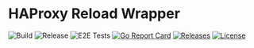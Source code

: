 # HAProxy Reload Wrapper

![Build](https://img.shields.io/github/workflow/status/snorwin/haproxy-reload-wrapper/Publish%20(main)?label=Build%20%28main%29&style=flat-square)
![Release](https://img.shields.io/github/workflow/status/snorwin/haproxy-reload-wrapper/Publish%20(Release)?label=Build%20%28Release%29&style=flat-square)
![E2E Tests](https://img.shields.io/github/workflow/status/snorwin/haproxy-reload-wrapper/E2E%20Tests?label=E2E%20Tests&style=flat-square)
[![Go Report Card](https://goreportcard.com/badge/github.com/snorwin/haproxy-reload-wrapper?style=flat-square)](https://goreportcard.com/report/github.com/snorwin/haproxy-reload-wrapper)
[![Releases](https://img.shields.io/github/v/release/snorwin/haproxy-reload-wrapper?style=flat-square&label=Release)](https://github.com/snorwin/haproxy-reload-wrapper/releases)
[![License](https://img.shields.io/badge/License-MIT-blue.svg?style=flat-square)](https://opensource.org/licenses/MIT)
